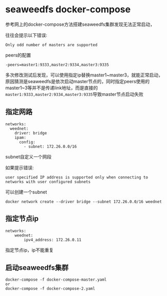 # seaweedfs docker-compose

参考网上的docker-compose方法搭建seaweedfs集群发现无法正常启动，

往往会提示以下错误:

```
Only odd number of masters are supported
```
peers的配置

```
-peers=master1:9333,master2:9334,master3:9335
```

多次修改测试后发现，可以使用指定ip替换master1~master3，就能正常启动，原因猜测是seaweedfs是依次启动master节点的，同时指定peers使用的master1~3等并不是传递link地址，而是直接的`master1:9333,master2:9334,master3:9335`导致master节点启动失败

## 指定网路

```
networks:
  weednet:
    driver: bridge
    ipam:
      config:
        - subnet: 172.26.0.0/16
```

subnet自定义一个网段

如果提示错误:

```
user specified IP address is supported only when connecting to networks with user configured subnets
```

可以创建一个subnet

```
docker network create --driver bridge --subnet 172.26.0.0/16 weednet
```

## 指定节点ip

```
networks:
    weednet:
        ipv4_address: 172.26.0.11
```

指定节点ip，ip不能重复

## 启动seaweedfs集群

```
docker-compose -f docker-compose-master.yaml
or
docker-compose -f docker-compose-2.yaml
```
